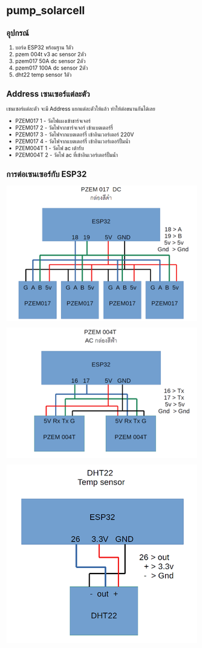 # pump_solarcell

## อุปกรณ์
1. บอร์ด ESP32 พร้อมฐาน 1ตัว
2. pzem 004t v3  ac sensor 2ตัว
3. pzem017 50A dc sensor 2ตัว
4. pzem017 100A dc sensor 2ตัว
5. dht22 temp sensor 1ตัว

## Address เซนเซอร์แต่ละตัว
เซนเซอร์แต่ละตัว จะมี Address แยกแต่ละตัวให้แล้ว ทำให้ต่อขนานกันได้เลย

- PZEM017 1 - วัดไฟแผงเข้าชาร์จเจอร์
- PZEM017 2 - วัดไฟจากชาร์จเจอร์ เข้าแบตเตอร์รี่
- PZEM017 3 - วัดไฟจากแบตเตอร์รี่ เข้าอินเวอร์เตอร์ 220V
- PZEM017 4 - วัดไฟจากแบตเตอร์รี่ เข้าอินเวอร์เตอร์ปั้มน้ำ
- PZEM004T 1 - วัดไฟ ac เต้ารับ
- PZEM004T 2 - วัดไฟ ac ที่เข้าอินเวอร์เตอร์ปั้มน้ำ
## การต่อเซนเซอร์กับ ESP32

![PZEM017 dc sensor](pzem017.png)

![PZEM004T ac sensor](pzem004t.png)

![DHT22 Temp sensor](dht22.png)
